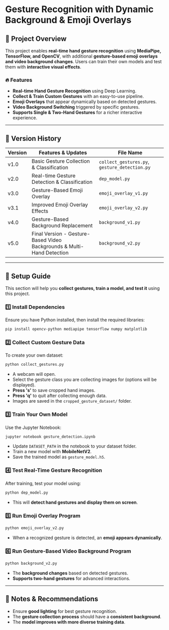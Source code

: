 
# Gesture Recognition with Dynamic Background & Emoji Overlays

## 📌 Project Overview
This project enables **real-time hand gesture recognition** using **MediaPipe, TensorFlow, and OpenCV**, with additional **gesture-based emoji overlays and video background changes**. Users can train their own models and test them with **interactive visual effects**.

### 🔥 Features
- **Real-time Hand Gesture Recognition** using Deep Learning.
- **Collect & Train Custom Gestures** with an easy-to-use pipeline.
- **Emoji Overlays** that appear dynamically based on detected gestures.
- **Video Background Switching** triggered by specific gestures.
- **Supports Single & Two-Hand Gestures** for a richer interactive experience.

---

## 📌 Version History
| Version | Features & Updates | File Name |
|---------|--------------------|-----------|
| v1.0    | Basic Gesture Collection & Classification | `collect_gestures.py`, `gesture_detection.py` |
| v2.0    | Real-time Gesture Detection & Classification | `dep_model.py` |
| v3.0    | Gesture-Based Emoji Overlay | `emoji_overlay_v1.py` |
| v3.1    | Improved Emoji Overlay Effects | `emoji_overlay_v2.py` |
| v4.0    | Gesture-Based Background Replacement | `background_v1.py` |
| v5.0    | Final Version - Gesture-Based Video Backgrounds & Multi-Hand Detection | `background_v2.py` |

---

## 📌 Setup Guide
This section will help you **collect gestures, train a model, and test it** using this project.

### **1️⃣ Install Dependencies**
Ensure you have Python installed, then install the required libraries:
```bash
pip install opencv-python mediapipe tensorflow numpy matplotlib
```

### **2️⃣ Collect Custom Gesture Data**
To create your own dataset:
```bash
python collect_gestures.py
```
- A webcam will open.
- Select the gesture class you are collecting images for (options will be displayed).
- **Press 's'** to save cropped hand images.
- **Press 'q'** to quit after collecting enough data.
- Images are saved in the `cropped_gesture_dataset/` folder.

### **3️⃣ Train Your Own Model**
Use the Jupyter Notebook:
```bash
jupyter notebook gesture_detection.ipynb
```
- Update `DATASET_PATH` in the notebook to your dataset folder.
- Train a new model with **MobileNetV2**.
- Save the trained model as `gesture_model.h5`.

### **4️⃣ Test Real-Time Gesture Recognition**
After training, test your model using:
```bash
python dep_model.py
```
- This will **detect hand gestures and display them on screen**.

### **5️⃣ Run Emoji Overlay Program**
```bash
python emoji_overlay_v2.py
```
- When a recognized gesture is detected, an **emoji appears dynamically**.

### **6️⃣ Run Gesture-Based Video Background Program**
```bash
python background_v2.py
```
- The **background changes** based on detected gestures.
- **Supports two-hand gestures** for advanced interactions.

---

## 📌 Notes & Recommendations
- Ensure **good lighting** for best gesture recognition.
- The **gesture collection process** should have a **consistent background**.
- The **model improves with more diverse training data**.




